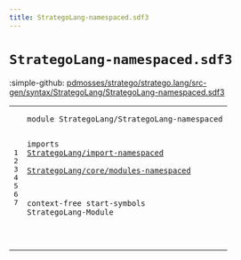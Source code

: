 ```yaml
---
title: StrategoLang-namespaced.sdf3
---
```


# `StrategoLang-namespaced.sdf3`

:simple-github: [pdmosses/stratego/stratego.lang/src-gen/syntax/StrategoLang/StrategoLang-namespaced.sdf3]

[pdmosses/stratego/stratego.lang/src-gen/syntax/StrategoLang/StrategoLang-namespaced.sdf3]: https://github.com/pdmosses/stratego/blob/master/stratego.lang/src-gen/syntax/StrategoLang/StrategoLang-namespaced.sdf3 "The source file on GitHub"

<div class="sdf3"><table class="highlighttable"><tbody><tr><td class="linenos"><div class="linenodiv"><pre><span></span>1
2
3
4
5
6
7
</pre></div></td>
<td class="code"><pre><code><span class="keyword">module</span> <span id="StrategoLang/StrategoLang-namespaced_7_43" title="Not referenced locally, nor via imports">StrategoLang/StrategoLang-namespaced</span>

<span class="keyword">imports</span>
  <a href="../import-namespaced.sdf3#StrategoLang/import-namespaced_7_37" id="StrategoLang/import-namespaced_55_85" title="Defined at ../import-namespaced.sdf3 line 1">StrategoLang/import-namespaced</a>        
  <a href="../core/modules-namespaced.sdf3#StrategoLang/core/modules-namespaced_7_43" id="StrategoLang/core/modules-namespaced_89_125" title="Defined at ../core/modules-namespaced.sdf3 line 1">StrategoLang/core/modules-namespaced</a>

<span class="keyword">context-free start-symbols</span> StrategoLang-Module

</code></pre></td></tr></tbody></table></div>